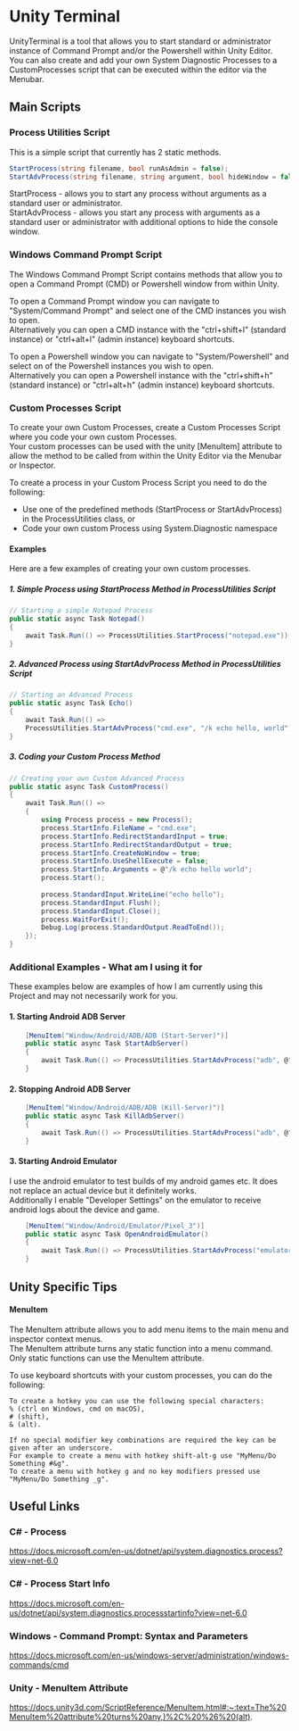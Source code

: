 # Unity Terminal

UnityTerminal is a tool that allows you to start standard or administrator instance of Command Prompt 
and/or the Powershell within Unity Editor.<br/>
You can also create and add your own System Diagnostic Processes to a CustomProcesses script that 
can be executed within the editor via the Menubar.<br/>

[//]: # (Additionally you can also add them to a specialized scriptable object called InspectorProcessesSo.)

## Main Scripts

### Process Utilities Script

This is a simple script that currently has 2 static methods.

```c#
StartProcess(string filename, bool runAsAdmin = false);
StartAdvProcess(string filename, string argument, bool hideWindow = false, bool runAsAdmin = false)
```

StartProcess - allows you to start any process without arguments as a standard user or administrator.<br/>
StartAdvProcess - allows you start any process with arguments as a standard user or administrator with additional options to hide the
console window.

### Windows Command Prompt Script

The Windows Command Prompt Script contains methods that allow you to open a Command Prompt (CMD) or Powershell window from within Unity.

To open a Command Prompt window you can navigate to "System/Command Prompt" and select one of the CMD instances you wish to open.<br/>
Alternatively you can open a CMD instance with the "ctrl+shift+l" (standard instance) or
"ctrl+alt+l" (admin instance) keyboard shortcuts.

To open a Powershell window you can navigate to "System/Powershell" and select on of the Powershell instances you wish to open.<br/>
Alternatively you can open a Powershell instance with the "ctrl+shift+h" (standard instance) or
"ctrl+alt+h" (admin instance) keyboard shortcuts.

### Custom Processes Script

To create your own Custom Processes, create a Custom Processes Script where you code your own custom Processes.<br/>
Your custom processes can be used with the unity [MenuItem] attribute to allow the method to be called from within
the Unity Editor via the Menubar or Inspector.

To create a process in your Custom Process Script you need to do the following:<br/>

+ Use one of the predefined methods (StartProcess or StartAdvProcess) in the ProcessUtilities class, or
+ Code your own custom Process using System.Diagnostic namespace

#### Examples
Here are a few examples of creating your own custom processes.

##### 1. Simple Process using StartProcess Method in ProcessUtilities Script
```c#
// Starting a simple Notepad Process
public static async Task Notepad()
{
    await Task.Run(() => ProcessUtilities.StartProcess("notepad.exe"));
}
```

##### 2. Advanced Process using StartAdvProcess Method in ProcessUtilities Script
```c#
// Starting an Advanced Process
public static async Task Echo()
{
    await Task.Run(() => 
    ProcessUtilities.StartAdvProcess("cmd.exe", "/k echo hello, world"));
}
```

##### 3. Coding your Custom Process Method
```c#
// Creating your own Custom Advanced Process
public static async Task CustomProcess()
{
    await Task.Run(() => 
    {
        using Process process = new Process();
        process.StartInfo.FileName = "cmd.exe";
        process.StartInfo.RedirectStandardInput = true;
        process.StartInfo.RedirectStandardOutput = true;
        process.StartInfo.CreateNoWindow = true;
        process.StartInfo.UseShellExecute = false;
        process.StartInfo.Arguments = @"/k echo hello world";
        process.Start();
                
        process.StandardInput.WriteLine("echo hello");
        process.StandardInput.Flush();
        process.StandardInput.Close();
        process.WaitForExit();
        Debug.Log(process.StandardOutput.ReadToEnd());
    });
}
```

### Additional Examples - What am I using it for
These examples below are examples of how I am currently using this Project and may not necessarily work for you.

#### 1. Starting Android ADB Server
```c#
    [MenuItem("Window/Android/ADB/ADB (Start-Server)")]
    public static async Task StartAdbServer()
    {
        await Task.Run(() => ProcessUtilities.StartAdvProcess("adb", @" start-server"));
    }
```

#### 2. Stopping Android ADB Server
```c#
    [MenuItem("Window/Android/ADB/ADB (Kill-Server)")]
    public static async Task KillAdbServer()
    {
        await Task.Run(() => ProcessUtilities.StartAdvProcess("adb", @" kill-server"));
    }
```

#### 3. Starting Android Emulator
I use the android emulator to test builds of my android games etc. It does not replace an actual device but it definitely works.<br/>
Additionally I enable "Developer Settings" on the emulator to receive android logs about the device and game.<br/>

```c#
    [MenuItem("Window/Android/Emulator/Pixel_3")]
    public static async Task OpenAndroidEmulator()
    {
        await Task.Run(() => ProcessUtilities.StartAdvProcess("emulator", @"-avd Pixel_3_API_30"));
    }
```

[//]: # (## Command Script Scriptable Object)

[//]: # ()
[//]: # (The Command Script Scriptable Object is a visual representation of creating processes.<br/>)

[//]: # (You can easily add and delete and edit your processes without hassle and just as easily execute them with a single button click.)

[//]: # ()
[//]: # (To create a Process in the Command Script you need the follow information:<br/>)

[//]: # ()
[//]: # (+ A Process Name<br/>)

[//]: # (+ A Filename or name of the process for example "cmd.exe"<br/>)

[//]: # (+ An optional Argument<br/>)

[//]: # (+ Run As Admin Optional Setting<br/>)

[//]: # (+ Hide Window Optional Setting<br/>)

## Unity Specific Tips
#### MenuItem

The MenuItem attribute allows you to add menu items to the main menu and inspector context menus.<br/>
The MenuItem attribute turns any static function into a menu command. Only static functions can use the MenuItem attribute.

To use keyboard shortcuts with your custom processes, you can do the following:
```text
To create a hotkey you can use the following special characters: 
% (ctrl on Windows, cmd on macOS), 
# (shift), 
& (alt). 

If no special modifier key combinations are required the key can be given after an underscore. 
For example to create a menu with hotkey shift-alt-g use "MyMenu/Do Something #&g". 
To create a menu with hotkey g and no key modifiers pressed use "MyMenu/Do Something _g".
```

## Useful Links
### C# - Process
https://docs.microsoft.com/en-us/dotnet/api/system.diagnostics.process?view=net-6.0

### C# - Process Start Info
https://docs.microsoft.com/en-us/dotnet/api/system.diagnostics.processstartinfo?view=net-6.0

### Windows - Command Prompt: Syntax and Parameters
https://docs.microsoft.com/en-us/windows-server/administration/windows-commands/cmd

### Unity - MenuItem Attribute
https://docs.unity3d.com/ScriptReference/MenuItem.html#:~:text=The%20MenuItem%20attribute%20turns%20any,)%2C%20%26%20(alt).
